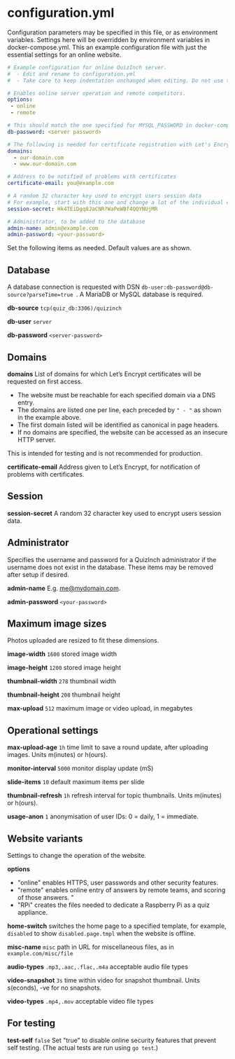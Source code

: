 # configuration.yml
Configuration parameters may be specified in this file, or as environment variables. Settings here will be overridden by environment variables in docker-compose.yml.
This an example configuration file with just the essential settings for an online website.  

```yml
# Example configuration for online QuizInch server.
#  - Edit and rename to configuration.yml
#  - Take care to keep indentation unchanged when editing. Do not use tabs.

# Enables online server operation and remote competitors.
options:
 - online
 - remote

# This should match the one specified for MYSQL_PASSWORD in docker-compose.yml.
db-password: <server password>

# The following is needed for certificate registration with Let's Encrypt
domains:
  - our-domain.com
  - www.our-domain.com

# Address to be notified of problems with certificates
certificate-email: you@example.com

# A random 32 character key used to encrypt users session data
# For example, start with this one and change a lot of the individual characters.
session-secret: Hk4TEiDgq8JaCNR?WaPeWBf4QQYNUjMR

# Administrator, to be added to the database
admin-name: admin@example.com
admin-password: <your-password>
```

Set the following items as needed. Default values are as shown.
## Database
A database connection is requested with DSN `db-user:db-password@db-source?parseTime=true `. A MariaDB or MySQL database is required.

**db-source** `tcp(quiz_db:3306)/quizinch`

**db-user** `server`

**db-password** `<server-password>`

## Domains
**domains** List of domains for which Let’s Encrypt certificates will be requested on first access.
- The website must be reachable for each specified domain via a DNS entry. 
- The domains are listed one per line, each preceded by `" - "` as shown in the example above.
- The first domain listed will be identified as canonical in page headers.
- If no domains are specified, the website can be accessed as an insecure HTTP server.

This is intended for testing and is not recommended for production.

**certificate-email** Address given to Let’s Encrypt, for notification of problems with certificates.

## Session
**session-secret** A random 32 character key used to encrypt users session data.

## Administrator
Specifies the username and password for a QuizInch administrator if the username does not exist in the database. These items may be removed after setup if desired.

**admin-name** E.g. me@mydomain.com.

**admin-password** `<your-password>`

## Maximum image sizes
Photos uploaded are resized to fit these dimensions.

**image-width**  `1600` stored image width

**image-height** `1200` stored image height

**thumbnail-width** `278` thumbnail width

**thumbnail-height** `208` thumbnail height

**max-upload** `512` maximum image or video upload, in megabytes

## Operational settings
**max-upload-age** `1h` time limit to save a round update, after uploading images. Units m(inutes) or h(ours).

**monitor-interval** `5000` monitor display update (mS)

**slide-items** `10` default maximum items per slide

**thumbnail-refresh** `1h` refresh interval for topic thumbnails. Units m(inutes) or h(ours).

**usage-anon** `1` anonymisation of user IDs: 0 = daily, 1 = immediate.

## Website variants
Settings to change the operation of the website.

**options** ` `
- "online" enables HTTPS, user passwords and other security features.
- "remote" enables online entry of answers by remote teams, and scoring of those answers. "
- "RPi" creates the files needed to dedicate a Raspberry Pi as a quiz appliance.

**home-switch** switches the home page to a specified template, for example, `disabled` to show `disabled.page.tmpl` when the website is offline.

**misc-name** `misc` path in URL for miscellaneous files, as in `example.com/misc/file`

**audio-types** `.mp3,.aac,.flac,.m4a` acceptable audio file types

**video-snapshot** `3s` time within video for snapshot thumbnail. Units s(econds), -ve for no snapshots.

**video-types** `.mp4,.mov` acceptable video file types

## For testing
**test-self** `false` Set "true" to disable online security features that prevent self testing. (The actual tests are run using `go test`.)
